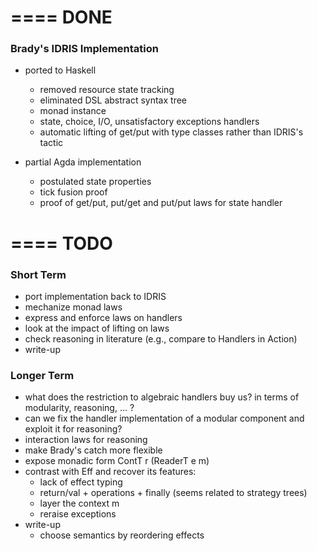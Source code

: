 ====
DONE
====

### Brady's IDRIS Implementation

* ported to Haskell
  + removed resource state tracking
  + eliminated DSL abstract syntax tree
  + monad instance
  + state, choice, I/O, unsatisfactory exceptions handlers
  + automatic lifting of get/put with type classes
    rather than IDRIS's tactic


* partial Agda implementation
  + postulated state properties
  + tick fusion proof
  + proof of get/put, put/get and put/put laws for state handler

====
TODO
====

### Short Term

* port implementation back to IDRIS
* mechanize monad laws
* express and enforce laws on handlers
* look at the impact of lifting on laws
* check reasoning in literature (e.g., compare to Handlers in Action)
* write-up

### Longer Term
* what does the restriction to algebraic handlers buy us?
  in terms of modularity, reasoning, ... ?
* can we fix the handler implementation of a modular component
  and exploit it for reasoning?
* interaction laws for reasoning
* make Brady's catch more flexible
* expose monadic form ContT r (ReaderT e m)
* contrast with Eff and recover its features:
  + lack of effect typing
  + return/val + operations + finally
    (seems related to strategy trees)
  + layer the context m
  + reraise exceptions 
* write-up
  + choose semantics by reordering effects
